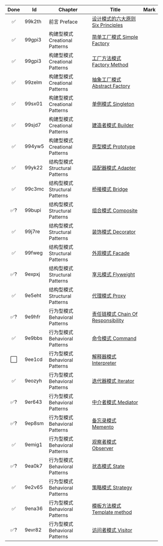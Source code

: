 | Done | Id     | Chapter                   | Title                                                                             | Mark |
|:----:|--------|---------------------------|-----------------------------------------------------------------------------------|------|
|  ✅   | 99k2th | 前言 Preface                | [设计模式的六大原则 Six Principles](SixPrinciples.md)                                      |      |
|  ✅   | 99gpi3 | 构建型模式 Creational Patterns | [简单工厂模式 Simple Factory](simple_factory/SimpleFactory.md)                          |      |
|  ✅   | 99gpi3 | 构建型模式 Creational Patterns | [工厂方法模式 Factory Method](factory_method/FactoryMethod.md)                          |      |
|  ✅   | 99zelm | 构建型模式 Creational Patterns | [抽象工厂模式 Abstract Factory](abstract_factory/AbstractFactory.md)                    |      |
|  ✅   | 99sx01 | 构建型模式 Creational Patterns | [单例模式 Singleton](singleton/Singleton.md)                                          |      |
|  ✅   | 99sjd7 | 构建型模式 Creational Patterns | [建造者模式 Builder](builder/Builder.md)                                               |      |
|  ✅   | 994yw5 | 构建型模式 Creational Patterns | [原型模式 Prototype](prototype/Prototype.md)                                          |      |
|  ✅   | 99yk22 | 结构型模式 Structural Patterns | [适配器模式 Adapter](adapter/Adapter.md)                                               |      |
|  ✅   | 99c3mc | 结构型模式 Structural Patterns | [桥接模式 Bridge](bridge/Bridge.md)                                                   |      |
|  ✅?  | 99bupi | 结构型模式 Structural Patterns | [组合模式 Composite](composite/Composite.md)                                          |      |
|  ✅   | 99j7re | 结构型模式 Structural Patterns | [装饰模式 Decorator](decorator/Decorator.md)                                          |      |
|  ✅   | 99fweg | 结构型模式 Structural Patterns | [外观模式 Facade](facade/Facade.md)                                                   |      |
|  ✅?  | 9expxj | 结构型模式 Structural Patterns | [享元模式 Flyweight](flyweight/Flyweight.md)                                          |      |
|  ✅   | 9e5eht | 结构型模式 Structural Patterns | [代理模式 Proxy](proxy/Proxy.md)                                                      |      |
|  ✅?  | 9e9hfr | 行为型模式 Behavioral Patterns | [责任链模式 Chain Of Responsibility](chain_of_responsibility/ChainOfResponsibility.md) |      |
|  ✅   | 9e9bbs | 行为型模式 Behavioral Patterns | [命令模式 Command](command/Command.md)                                                |      |
|  ⬜   | 9ee1cd | 行为型模式 Behavioral Patterns | [解释器模式 Interpreter](interpreter/Interpreter.md)                                   |      |
|  ✅   | 9eozyh | 行为型模式 Behavioral Patterns | [迭代器模式 Iterator](iterator/Iterator.md)                                            |      |
|  ✅?  | 9er643 | 行为型模式 Behavioral Patterns | [中介者模式 Mediator](mediator/Mediator.md)                                            |      |
|  ✅?  | 9ep8sm | 行为型模式 Behavioral Patterns | [备忘录模式 Memento](memento/Memento.md)                                               |      |
|  ✅   | 9emig1 | 行为型模式 Behavioral Patterns | [观察者模式 Observer](observer/Observer.md)                                            |      |
|  ✅?  | 9ea0k7 | 行为型模式 Behavioral Patterns | [状态模式 State](state/State.md)                                                      |      |
|  ✅   | 9e2v65 | 行为型模式 Behavioral Patterns | [策略模式 Strategy](strategy/Strategy.md)                                             |      |
|  ✅   | 9ena36 | 行为型模式 Behavioral Patterns | [模板方法模式 Template method](template_method/TemplateMethod.md)                       |      |
|  ✅?  | 9evr82 | 行为型模式 Behavioral Patterns | [访问者模式 Visitor](visitor/Visitor.md)                                               |      |